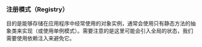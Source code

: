 ### 注册模式（Registry）

目的是能够存储在应用程序中经常使用的对象实例，通常会使用只有静态方法的抽象类来实现（或使用单例模式）。需要注意的是这里可能会引入全局的状态，我们需要使用依赖注入来避免它。
